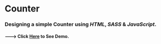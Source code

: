 # Counter

### Designing a simple Counter using *HTML*, *SASS* & *JavaScript*.

#### --->  Click [Here](https://hojjatgholamzadeh1997.github.io/Counter/) to See Demo.
